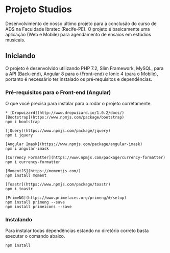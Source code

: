 # Projeto Studios
Desenvolvimento de nosso último projeto para a conclusão do curso de ADS na Faculdade Ibratec (Recife-PE).
O projeto é basicamente uma aplicação (Web e Mobile) para agendamento de ensaios em estúdios musicais.

## Iniciando

O projeto é desenvolvido utilizando PHP 7.2, Slim Framework, MySQL, para a API (Back-end), Angular 8 para o (Front-end)
e Ionic 4 (para o Mobile), portanto é necessário ter instalado os pré-requisitos e dependências.

### Pré-requisitos para o Front-end (Angular)

O que você precisa para instalar para o rodar o projeto corretamente.

```
* [Dropwizard](http://www.dropwizard.io/1.0.2/docs/)
[Bootstrap](https://www.npmjs.com/package/bootstrap)    
npm i bootstrap
```
```
[jQuery](https://www.npmjs.com/package/jquery)    
npm i jquery
```
```
[Angular Imask](https://www.npmjs.com/package/angular-imask)   
npm i angular-imask
```
```
[Currency Formatter](https://www.npmjs.com/package/currency-formatter)    
npm i currency-formatter  
```
```
[MomentJS](https://momentjs.com/)    
npm install moment
```
```
[Toastr](https://www.npmjs.com/package/toastr)    
npm i toastr
```
```
[PrimeNG](https://www.primefaces.org/primeng/#/setup)   
npm install primeng --save  
npm install primeicons --save
```

### Instalando

Para instalar todas dependências estando no diretório correto basta executar o comando abaixo.

```
npm install
```
